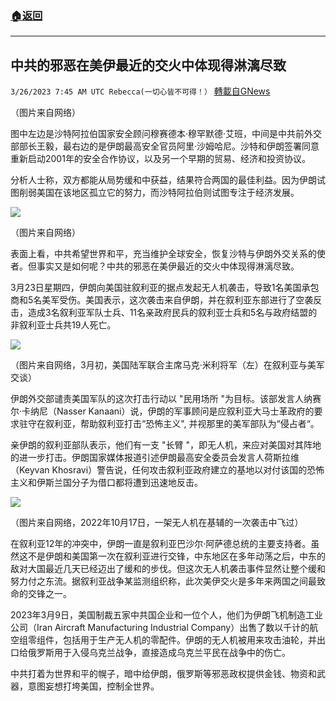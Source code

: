 ###  [:house:返回](README.md)
---


## 中共的邪恶在美伊最近的交火中体现得淋漓尽致
`3/26/2023 7:45 AM UTC Rebecca(一切心皆不可得！）` [轉載自GNews](https://gnews.org/articles/1047255)

       
（图片来自网络）

图中左边是沙特阿拉伯国家安全顾问穆赛德本·穆罕默德·艾班，中间是中共前外交部部长王毅，最右边的是伊朗最高安全官员阿里·沙姆哈尼。沙特和伊朗签署同意重新启动2001年的安全合作协议，以及另一个早期的贸易、经济和投资协议。

分析人士称，双方都能从局势缓和中获益，结果符合两国的最佳利益。因为伊朗试图削弱美国在该地区孤立它的努力，而沙特阿拉伯则试图专注于经济发展。



![](https://i.imgur.com/E4e732y.jpg)


（图片来自网络）

表面上看，中共希望世界和平，充当维护全球安全，恢复沙特与伊朗外交关系的使者。但事实又是如何呢？中共的邪恶在美伊最近的交火中体现得淋漓尽致。

3月23日星期四，伊朗向美国驻叙利亚的据点发起无人机袭击，导致1名美国承包商和5名美军受伤。美国表示，这次袭击来自伊朗，并在叙利亚东部进行了空袭反击，造成3名叙利亚军队士兵、11名亲政府民兵的叙利亚士兵和5名与政府结盟的非叙利亚士兵共19人死亡。


![](https://i.imgur.com/M9VUWs6.jpg)
         

（图片来自网络，3月初，美国陆军联合主席马克·米利将军（左）在叙利亚与美军交谈）

伊朗外交部谴责美国军队的这次打击行动以 "民用场所 "为目标。该部发言人纳赛尔·卡纳尼（Nasser Kanaani）说，伊朗的军事顾问是应叙利亚大马士革政府的要求驻守在叙利亚，帮助叙利亚打击“恐怖主义",  并视那里的美军部队为“侵占者“。

亲伊朗的叙利亚部队表示，他们有一支 "长臂 "，即无人机，来应对美国对其阵地的进一步打击。伊朗国家媒体报道引述伊朗最高安全委员会发言人荷斯拉维（Keyvan Khosravi）警告说，任何攻击叙利亚政府建立的基地以对付该国的恐怖主义和伊斯兰国分子为借口都将遭到迅速地反击。


![](https://i.imgur.com/ZpxzG6S.jpg)
         

（图片来自网络，2022年10月17日，一架无人机在基辅的一次袭击中飞过）

在叙利亚12年的冲突中，伊朗一直是叙利亚巴沙尔·阿萨德总统的主要支持者。虽然这不是伊朗和美国第一次在叙利亚进行交锋，中东地区在多年动荡之后，中东的敌对大国最近几天已经迈出了缓和的步伐。但这次无人机袭击事件显然让整个缓和努力付之东流。据叙利亚战争某监测组织称，此次美伊交火是多年来两国之间最致命的交锋之一。

2023年3月9日，美国制裁五家中共国企业和一位个人，他们为伊朗飞机制造工业公司（Iran Aircraft Manufacturing Industrial Company）出售了数以千计的航空组零组件，包括用于生产无人机的零配件。伊朗的无人机被用来攻击油轮，并出口给俄罗斯用于入侵乌克兰战争，直接造成乌克兰平民在战争中的伤亡。

中共打着为世界和平的幌子，暗中给伊朗，俄罗斯等邪恶政权提供金钱、物资和武器，意图妄想打垮美国，控制全世界。


